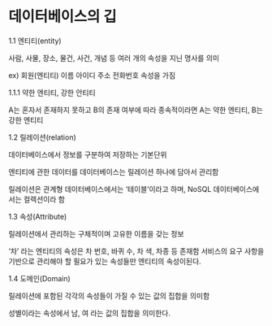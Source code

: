 # 데이터베이스의 깁

1.1 엔티티(entity)

사람, 사물, 장소, 물건, 사건, 개념 등 여러 개의 속성을 지닌 명사를 의미

ex) 회원(엔티티) 이름 아이디 주소 전화번호 속성을 가짐

1.1.1 약한 엔티티, 강한 안티티

A는 혼자서 존재하지 못하고 B의 존재 여부에 따라 종속적이라면 A는 약한 엔티티, B는 강한 엔티티

1.2 릴레이션(relation)

데이터베이스에서 정보를 구분하여 저장하는 기본단위

엔티티에 관한 데이터를 데이터베이스는 릴레이션 하나에 담아서 관리함

릴레이션은 관계형 데이터베이스에서는 ‘테이블’이라고 하며, NoSQL 데이터베이스에서는 컬렉션이라 함

1.3 속성(Attribute)

릴레이션에서 관리하는 구체적이며 고유한 이름을 갖는 정보

‘차’ 라는 엔티티의 속성은 차 번호, 바퀴 수, 차 색, 차종 등 존재함 서비스의 요구 사항을 기반으로 관리해야 할 필요가 있는 속성들만 엔티티의 속성이된다.

1.4 도메인(Domain)

릴레이션에 포함된 각각의 속성들이 가질 수 있는 값의 집합을 의미함

성별이라는 속성에서 남, 여 라는 값의 집합을 의미한다.